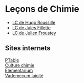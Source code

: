 <h1> Leçons de Chimie </h1>


- [LC de Hugo Roussille](plans_lecon_chimie_HR.pdf)
- [LC de Jules Fillette](LC-JF.pdf)
- [LC de Julien Froustey](Plans_JFr.pdf)



<h2> Sites internets </h2>

[PTable](https://ptable.com/#Propri%C3%A9t%C3%A9s) <br>
[Culture chimie](http://culturesciences.chimie.ens.fr/) <br>
[Elementarium](https://www.lelementarium.fr/) <br>
[Vademecum laicité](Vademecum_Laicite.pdf) <br>
